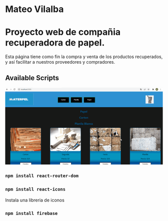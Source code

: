 # Mateo Vilalba 
# Proyecto web de compañia recuperadora de papel.
Esta página tiene como fin la compra y venta de los productos recuperados, y así facilitar a nuestros proveedores y compradores.

## Available Scripts

![image](https://github.com/villalbamateo11/coder-house/blob/main/react/materpel-npx/src/imagenes/materpel.gif)

### `npm install react-router-dom`

### `npm install react-icons`

Instala una libreria de iconos

### `npm install firebase`